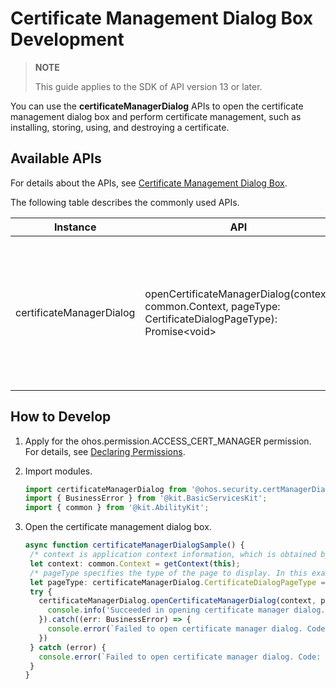 # Certificate Management Dialog Box Development

> **NOTE**
>
> This guide applies to the SDK of API version 13 or later.

You can use the **certificateManagerDialog** APIs to open the certificate management dialog box and perform certificate management, such as installing, storing, using, and destroying a certificate.


## Available APIs

For details about the APIs, see [Certificate Management Dialog Box](../../reference/apis-device-certificate-kit/js-apis-certManagerDialog.md).

The following table describes the commonly used APIs.

| Instance         | API                                                      | Description                                        |
| --------------- | ------------------------------------------------------------ | -------------------------------------------- |
| certificateManagerDialog        | openCertificateManagerDialog(context: common.Context, pageType: CertificateDialogPageType): Promise\<void> | Opens the certificate management dialog box and displays the page of the specified type. This API uses a promise to return the result. |

## How to Develop

1. Apply for the ohos.permission.ACCESS_CERT_MANAGER permission. For details, see [Declaring Permissions](../AccessToken/declare-permissions.md).

2. Import modules.

   ```ts
   import certificateManagerDialog from '@ohos.security.certManagerDialog';
   import { BusinessError } from '@kit.BasicServicesKit';
   import { common } from '@kit.AbilityKit';
   ```
3. Open the certificate management dialog box.

   ```ts
   async function certificateManagerDialogSample() {
	/* context is application context information, which is obtained by the caller. The context here is only an example. */
	let context: common.Context = getContext(this);
	/* pageType specifies the type of the page to display. In this example, pageType is PAGE_MAIN, which indicates the main page of the Certificate Manager application. */
	let pageType: certificateManagerDialog.CertificateDialogPageType = certificateManagerDialog.CertificateDialogPageType.PAGE_MAIN;
	try {
	  certificateManagerDialog.openCertificateManagerDialog(context, pageType).then(() => {
		console.info('Succeeded in opening certificate manager dialog.');
	  }).catch((err: BusinessError) => {
		console.error(`Failed to open certificate manager dialog. Code: ${err.code}, message: ${err.message}`);
	  })
	} catch (error) {
	  console.error(`Failed to open certificate manager dialog. Code: ${error.code}, message: ${error.message}`);
	}
   }
   ```
